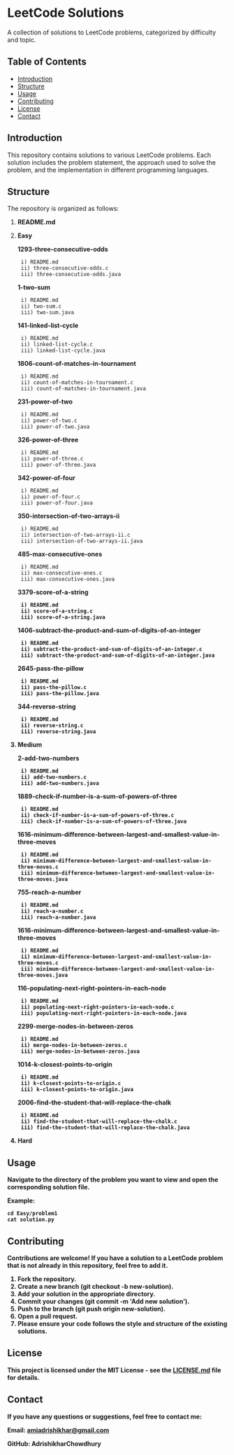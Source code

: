 # LeetCode Solutions

A collection of solutions to LeetCode problems, categorized by difficulty and topic.

## Table of Contents

- [Introduction](#introduction)
- [Structure](#structure)
- [Usage](#usage)
- [Contributing](#contributing)
- [License](#license)
- [Contact](#contact)

## Introduction

This repository contains solutions to various LeetCode problems. Each solution includes the problem statement, the approach used to solve the problem, and the implementation in different programming languages.

## Structure

The repository is organized as follows:

1. **README.md**

2. **Easy**

	<strong>1293-three-consecutive-odds</strong>

   		i) README.md
		ii) three-consecutive-odds.c
		iii) three-consecutive-odds.java 
	
	<strong>1-two-sum</strong>
 
		i) README.md
		ii) two-sum.c
		iii) two-sum.java

	<strong>141-linked-list-cycle</strong>

 		i) README.md
   		ii) linked-list-cycle.c
   		iii) linked-list-cycle.java
   
   	<strong>1806-count-of-matches-in-tournament</strong>

   		i) README.md
   		ii) count-of-matches-in-tournament.c
   		iii) count-of-matches-in-tournament.java
   
	<strong>231-power-of-two</strong>

   		i) README.md
   		ii) power-of-two.c
   		iii) power-of-two.java
   
   	<strong>326-power-of-three</strong>

		i) README.md
		ii) power-of-three.c
		iii) power-of-three.java

	<strong>342-power-of-four</strong>

 		i) README.md
   		ii) power-of-four.c
   		iii) power-of-four.java
   
	<strong>350-intersection-of-two-arrays-ii</strong>

 		i) README.md
   		ii) intersection-of-two-arrays-ii.c
   		iii) intersection-of-two-arrays-ii.java
   
   	<strong>485-max-consecutive-ones</strong>

   		i) README.md
   		ii) max-consecutive-ones.c
   		iii) max-consecutive-ones.java
   
   	<strong>3379-score-of-a-string</strpng>

		i) README.md
   		ii) score-of-a-string.c
   		iii) score-of-a-string.java
   
   	<strong>1406-subtract-the-product-and-sum-of-digits-of-an-integer</strong>

		i) README.md
		ii) subtract-the-product-and-sum-of-digits-of-an-integer.c
		iii) subtract-the-product-and-sum-of-digits-of-an-integer.java

	<strong>2645-pass-the-pillow</strong>

 		i) README.md
   		ii) pass-the-pillow.c
   		iii) pass-the-pillow.java
   
   	<strong>344-reverse-string</strong>

		i) README.md
   		ii) reverse-string.c
   		iii) reverse-string.java
   
4. **Medium**

   	<strong>2-add-two-numbers</strong>

		i) README.md
		ii) add-two-numbers.c
		iii) add-two-numbers.java

 	<strong>1889-check-if-number-is-a-sum-of-powers-of-three</strong>

  		i) README.md
   		ii) check-if-number-is-a-sum-of-powers-of-three.c
   		iii) check-if-number-is-a-sum-of-powers-of-three.java

   	<strong>1616-minimum-difference-between-largest-and-smallest-value-in-three-moves</strong>

		i) README.md
   		ii) minimum-difference-between-largest-and-smallest-value-in-three-moves.c
   		iii) minimum-difference-between-largest-and-smallest-value-in-three-moves.java
   
   	<strong>755-reach-a-number</strong>

		i) README.md
		ii) reach-a-number.c
		iii) reach-a-number.java

	<strong>1616-minimum-difference-between-largest-and-smallest-value-in-three-moves</strong>

 		i) README.md
   		ii) minimum-difference-between-largest-and-smallest-value-in-three-moves.c
   		iii) minimum-difference-between-largest-and-smallest-value-in-three-moves.java
   
   	<strong>116-populating-next-right-pointers-in-each-node</strong>

		i) README.md
   		ii) populating-next-right-pointers-in-each-node.c
		iii) populating-next-right-pointers-in-each-node.java

	<strong>2299-merge-nodes-in-between-zeros</strong>

		i) README.md
		ii) merge-nodes-in-between-zeros.c
		iii) merge-nodes-in-between-zeros.java

	<strong>1014-k-closest-points-to-origin</strong>

		i) README.md
		ii) k-closest-points-to-origin.c
		iii) k-closest-points-to-origin.java

	<strong>2006-find-the-student-that-will-replace-the-chalk</strong>

 		i) README.md
   		ii) find-the-student-that-will-replace-the-chalk.c
   		iii) find-the-student-that-will-replace-the-chalk.java
   
6. **Hard**

## Usage
Navigate to the directory of the problem you want to view and open the corresponding solution file.

Example:

	cd Easy/problem1
	cat solution.py

## Contributing

Contributions are welcome! If you have a solution to a LeetCode problem that is not already in this repository, feel free to add it.

1. Fork the repository.
2. Create a new branch (git checkout -b new-solution).
3. Add your solution in the appropriate directory.
4. Commit your changes (git commit -m 'Add new solution').
5. Push to the branch (git push origin new-solution).
6. Open a pull request.
7. Please ensure your code follows the style and structure of the existing solutions.

## License

This project is licensed under the MIT License - see the [LICENSE.md](LICENSE.md) file for details.

## Contact

If you have any questions or suggestions, feel free to contact me:

Email: amiadrishikhar@gmail.com

GitHub: AdrishikharChowdhury
